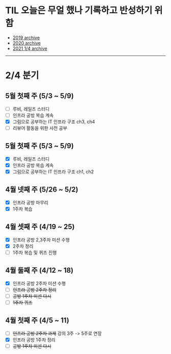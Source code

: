 # TIL 오늘은 무얼 했나 기록하고 반성하기 위함
- [2019 archive](https://github.com/nokchax/TIL/blob/master/archive/2019.md)
- [2020 archive](https://github.com/nokchax/TIL/blob/master/archive/2020.md)
- [2021 1/4 archive](https://github.com/nokchax/TIL/blob/master/archive/2021-first-quarter.md)
---
# 2/4 분기
## 5월 첫째 주 (5/3 ~ 5/9)
- [ ] 루비, 레일즈 스터디
- [ ] 인프라 공방 복습 계속
- [x] 그림으로 공부하는 IT 인프라 구조 ch3, ch4
- [ ] 리뷰어 활동을 위한 사전 공부

## 5월 첫째 주 (5/3 ~ 5/9)
- [x] 루비, 레일즈 스터디
- [x] 인프라 공방 복습 계속
- [x] 그림으로 공부하는 IT 인프라 구조 ch1, ch2

## 4월 넷째 주 (5/26 ~ 5/2)
- [x] 인프라 공방 마무리
- [x] 1주차 복습

## 4월 셋째 주 (4/19 ~ 25)
- [x] 인프라 공방 2,3주차 미션 수행
- [x] 2주차 정리
- [ ] 1주차 복습 및 퀴즈 진행

## 4월 둘째 주 (4/12 ~ 18)
- [x] 인프라 공방 2주차 미션 수행
- [ ] ~~인프라 공방 2주차 정리~~
- [ ] ~~공방 1주차 미션 다시~~
- [ ] ~~1주차 퀴즈~~

## 4월 첫째 주 (4/5 ~ 11)
- [ ] ~~인프라 공방 2주차 과제~~ 강의 3주 -> 5주로 연장
- [x] 인프라 공방 1주차 정리
- [ ] ~~공방 1주차 미션 다시~~ 
